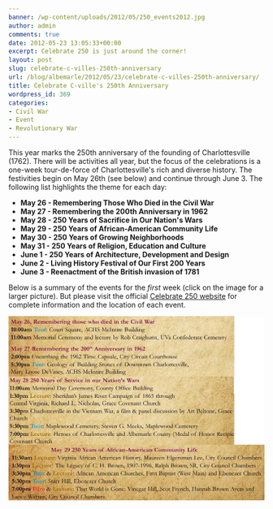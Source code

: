 ```yaml
---
banner: /wp-content/uploads/2012/05/250_events2012.jpg
author: admin
comments: true
date: 2012-05-23 13:05:33+00:00
excerpt: Celebrate 250 is just around the corner!
layout: post
slug: celebrate-c-villes-250th-anniversary
url: /blog/albemarle/2012/05/23/celebrate-c-villes-250th-anniversary/
title: Celebrate C-ville's 250th Anniversary
wordpress_id: 369
categories:
- Civil War
- Event
- Revolutionary War
---
```


This year marks the 250th anniversary of the founding of Charlottesville (1762). There will be activities all year, but the focus of the celebrations is a one-week tour-de-force of Charlottesville's rich and diverse history. The festivities begin on May 26th (see below) and continue through June 3. The following list highlights the theme for each day:


- **May 26 - Remembering Those Who Died in the Civil War**
- **May 27 - Remembering the 200th Anniversary in 1962**
- **May 28 - 250 Years of Sacrifice in Our Nation's Wars**
- **May 29 - 250 Years of African-American Community Life**
- **May 30 - 250 Years of Growing Neighborhoods**
- **May 31 - 250 Years of Religion, Education and Culture**
- **June 1 - 250 Years of Architecture, Development and Design**
- **June 2 - Living History Festival of Our First 200 Years**
- **June 3 - Reenactment of the British invasion of 1781**







Below is a summary of the events for the _first_ week (click on the image for a larger picture). But please visit the official [Celebrate 250 website](http://www.celebrate250.com) for complete information and the location of each event.




![](/wp-content/uploads/2012/05/250_events2012.jpg)


